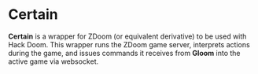 # Certain #
__Certain__ is a wrapper for ZDoom (or equivalent derivative) to be used with Hack Doom.  This wrapper runs the ZDoom game server, interprets actions during the game, and issues commands it receives from __Gloom__ into the active game via websocket.
